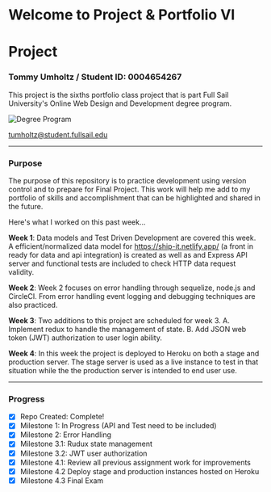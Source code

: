 # Welcome to Project & Portfolio VI

# Project

### Tommy Umholtz / Student ID: 0004654267

This project is the sixths portfolio class project that is part Full Sail University's Online Web Design and Development degree program.

![Degree Program](https://img.shields.io/badge/degree-web%20design%20%26%20development-blue.svg)&nbsp;

tumholtz@student.fullsail.edu

---

### Purpose

The purpose of this repository is to practice development using version control and to prepare for Final Project. This work will help me add to my portfolio of skills and accomplishment that can be highlighted and shared in the future.

Here's what I worked on this past week...

**Week 1**: Data models and Test Driven Development are covered this week. A efficient/normalized data model for https://ship-it.netlify.app/ (a front in ready for data and api integration) is created as well as and Express API server and functional tests are included to check HTTP data request validity.

**Week 2**: Week 2 focuses on error handling through sequelize, node.js and CircleCI. From error handling event logging and debugging techniques are also practiced.

**Week 3**: Two additions to this project are scheduled for week 3.
A. Implement redux to handle the management of state.
B. Add JSON web token (JWT) authorization to user login ability.

**Week 4**: In this week the project is deployed to Heroku on both a stage and production server. The stage server is used as a live instance to test in that situation while the the production server is intended to end user use.

---

### Progress

- [x] Repo Created: Complete!
- [x] Milestone 1: In Progress (API and Test need to be included)
- [x] Milestone 2: Error Handling
- [x] Milestone 3.1: Rudux state management
- [x] Milestone 3.2: JWT user authorization
- [x] Milestone 4.1: Review all previous assignment work for improvements
- [x] Milestone 4.2 Deploy stage and production instances hosted on Heroku
- [x] Milestone 4.3 Final Exam
